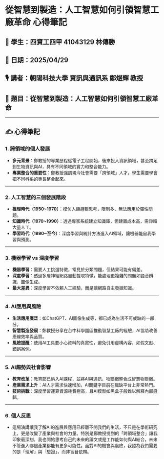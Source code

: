 # 從智慧到製造：人工智慧如何引領智慧工廠革命 心得筆記

## 👦 學生：四資工四甲 41043129 林傳勝  
## 📅 日期：2025/04/29
## 🎙️ 講者：朝陽科技大學 資訊與通訊系 鄭煜輝 教授  
## 📝 題目：從智慧到製造：人工智慧如何引領智慧工廠革命

---

## ✍️ 心得筆記

### 1. **跨領域的個人發展**
- **多元背景**：鄭教授的專業歷程從電子工程開始，後來投入資訊領域，甚至跨足到生物資訊與AI，具有不同領域的實力和整合能力。
- **專業整合的重要性**：鄭教授強調現今社會需要「跨領域」人才，學生需要學會把不同科系的專長整合起來。

---

### 2. **人工智慧的三個發展階段**
- **推理時代（1950~1970）**：模仿人類邏輯思考，限制多、無法應用於彈性問題。
- **知識時代（1970~1990）**：透過專家系統建立知識庫，但建置成本高，需仰賴大量人工。
- **學習時代（1990~至今）**：深度學習與統計方法進入AI領域，讓機器能自我學習與預測。

---

### 3. **機器學習 vs 深度學習**
- **機器學習**：需要人工挑選特徵，常見於分類問題，但結果可能有偏差。
- **深度學習**：透過多層神經網路自動提取特徵，能處理更複雜的問題如語音辨識、圖像生成。
- **最大差異**：深度學習不依賴人工經驗，而是讓網路自主發掘知識。

---

### 4. **AI應用與風險**
- **生活應用廣泛**：如ChatGPT、AI圖像生成等，都已成為生活不可或缺的一部分。
- **智慧製造發展**：鄭教授分享在台中科學園區推動智慧工廠的經驗，AI協助改善產線效率與品質。
- **風險提醒**：使用AI工具要小心資料的真實性，避免引用虛構內容，如假文獻、錯誤案例。

---

### 5. **AI趨勢與社會影響**
- **教育改革**：教育部已納入AI課程，並將AI與通訊、物聯網整合成智慧物聯網。
- **產業需求上升**：AI人才需求快速增加，AI關鍵字目前在職缺平台上非常熱門。
- **技術挑戰**：深度學習運算資源耗費極高，且AI模型如黑盒子般難以解釋內部邏輯。

---

### 6. **個人反思**
- 這場演講讓我了解AI的進展與應用已經離不開我們的生活，不只是在學術研究上，更是改變了產業與社會的力量。特別是鄭教授提到的「跨領域整合」讓我印象最深刻，我也開始思考自己的未來的論文或是工作能如何與AI結合，未來不管進入哪個產業都能有更多可能性。面對AI的機會與風險，我認為我們需要的是「理解」與「驗證」，而非盲目依賴。